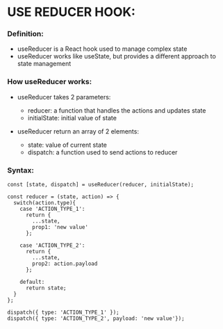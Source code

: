 # USE REDUCER HOOK:

### Definition:

 * useReducer is a React hook used to manage complex state 
 * useReducer works like useState, but provides a different approach to state management

### How useReducer works:
 * useReducer takes 2 parameters:
    * reducer: a function that handles the actions and updates state
    * initialState: initial value of state

 * useReducer return an array of 2 elements:
    * state: value of current state
    * dispatch: a function used to send actions to reducer 

### Syntax:
```
const [state, dispatch] = useReducer(reducer, initialState);
```

```
const reducer = (state, action) => {
  switch(action.type){
    case 'ACTION_TYPE_1':
      return {
        ...state,
        prop1: 'new value'
      };

    case 'ACTION_TYPE_2':
      return {
        ...state,
        prop2: action.payload
      };

    default:
      return state;
  }
};
```

```
dispatch({ type: 'ACTION_TYPE_1' });
dispatch({ type: 'ACTION_TYPE_2', payload: 'new value'});
```